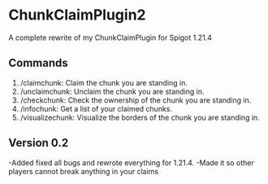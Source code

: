 # ChunkClaimPlugin2
 A complete rewrite of my ChunkClaimPlugin for Spigot 1.21.4

## Commands
1. /claimchunk: Claim the chunk you are standing in.
2. /unclaimchunk: Unclaim the chunk you are standing in.
3. /checkchunk: Check the ownership of the chunk you are standing in.
4. /infochunk: Get a list of your claimed chunks.
5. /visualizechunk: Visualize the borders of the chunk you are standing in.

## Version 0.2
-Added fixed all bugs and rewrote everything for 1.21.4.
-Made it so other players cannot break anything in your claims
